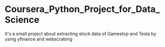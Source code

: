 # Coursera_Python_Project_for_Data_Science
It's a small project about extracting stock data of Gamestop and Tesla by using yfinance and webscrabing 
